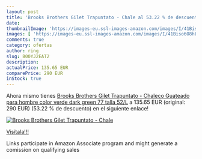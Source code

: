 ```yaml
---
layout: post
title: 'Brooks Brothers Gilet Trapuntato - Chale al 53.22 % de descuento'
date: 
thumbnailImage: 'https://images-eu.ssl-images-amazon.com/images/I/41Biso6O8hL._SL200_.jpg'
images: [ 'https://images-eu.ssl-images-amazon.com/images/I/41Biso6O8hL._SL200_.jpg' ]
comments: true
category: ofertas
author: ring
slug: B00YJ2EAT2
description:
actualPrice: 135.65 EUR
comparePrice: 290 EUR
inStock: true
---
```


Ahora mismo tienes [Brooks Brothers Gilet Trapuntato - Chaleco Guateado para hombre  color verde  dark green 77   talla 52/L](https://www.amazon.es/dp/B00YJ2EAT2/?tag=tolees-21) a 135.65 EUR (original: 290 EUR) (53.22 %  de descuento) en el siguiente enlace!

[![Brooks Brothers Gilet Trapuntato - Chale](https://images-eu.ssl-images-amazon.com/images/I/41Biso6O8hL._SL200_.jpg)](https://www.amazon.es/dp/B00YJ2EAT2/?tag=tolees-21)

[Visítala!!!](https://www.amazon.es/dp/B00YJ2EAT2/?tag=tolees-21)

Links participate in Amazon Associate program and might generate a comission on qualifying sales
